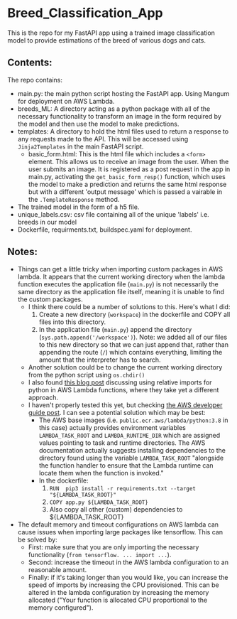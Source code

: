 # Breed_Classification_App
This is the repo for my FastAPI app using a trained image classification model to provide estimations of the breed of various dogs and cats.

## Contents:
The repo contains:
- main.py: the main python script hosting the FastAPI app. Using Mangum for deployment on AWS Lambda.
- breeds_ML: A directory acting as a python package with all of the necessary functionality to transform an image in the form required by the model and then use the model to make predictions.
- templates: A directory to hold the html files used to return a response to any requests made to the API. This will be accessed using `Jinja2Templates` in the main FastAPI script.
  - basic_form.html: This is the html file which includes a `<form>` element. This allows us to receive an image from the user. When the user submits an image. It is registered as a post request in the app in main.py, activating the `get_basic_form_resp()` function, which uses the model to make a prediction and returns the same html response but with a different 'output message' which is passed a vairable in the `.TemplateResponse` method.
- The trained model in the form of a h5 file.
- unique_labels.csv: csv file containing all of the unique 'labels' i.e. breeds in our model
- Dockerfile, requirments.txt, buildspec.yaml for deployment.
  
## Notes:
- Things can get a little tricky when importing custom packages in AWS lambda. It appears that the current working directory when the lambda function executes the application file (`main.py`) is not necessarily the same directory as the application file itself, meaning it is unable to find the custom packages.
  - I think there could be a number of solutions to this. Here's what I did:
    1. Create a new directory (`workspace`) in the dockerfile and COPY all files into this directory.
    2. In the application file (`main.py`) append the directory (`sys.path.append('/workspace')`). Note: we added all of our files to this new directory so that we can just append that, rather than appending the route (`/`) which contains everything, limiting the amount that the interpreter has to search.
  - Another solution could be to change the current working directory from the python script using `os.chdir()`
  - I also found [this blog post](https://xebia.com/blog/python-and-relative-imports-in-aws-lambda-functions/) discussing using relative imports for python in AWS Lambda functions, where they take yet a different approach.
  - I haven't properly tested this yet, but checking [the AWS developer guide post](https://docs.aws.amazon.com/lambda/latest/dg/images-create.html). I can see a potential solution which may be best:
    - The AWS base images (i.e. `public.ecr.aws/lambda/python:3.8` in this case) actually provides environment variables `LAMBDA_TASK_ROOT` and `LAMBDA_RUNTIME_DIR` which are assigned values pointing to task and runtime directories. The AWS documentation actually suggests installing dependencies to the directory found using the variable `LAMBDA_TASK_ROOT` "alongside the function handler to ensure that the Lambda runtime can locate them when the function is invoked."
    - In the dockerfile:
       1. `RUN  pip3 install -r requirements.txt --target "${LAMBDA_TASK_ROOT}"`
       2. `COPY app.py ${LAMBDA_TASK_ROOT}`
       3. Also copy all other (custom) dependencies to ${LAMBDA_TASK_ROOT}
- The default memory and timeout configurations on AWS lambda can cause issues when importing large packages like tensorflow. This can be solved by:
  - First: make sure that you are only importing the necessary functionality (`from tensorflow. ... import ...`).
  - Second: increase the timeout in the AWS lambda configuration to an reasonable amount.
  - Finally: if it's taking longer than you would like, you can increase the speed of imports by increasing the CPU provisioned. This can be altered in the lambda configuration by increasing the memory allocated ("Your function is allocated CPU proportional to the memory configured").